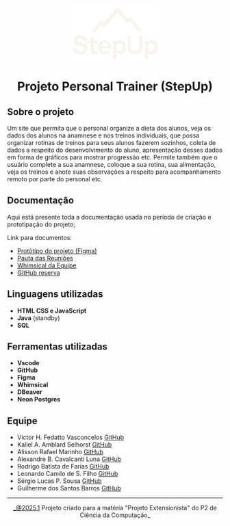 <div align="center">
  <img src="frontend/public/images/logo/stepup-logoPequena.png" height="130"/>
</div>

<div align="center">
  
  # Projeto Personal Trainer (StepUp)

</div>

## Sobre o projeto
Um site que permita que o personal organize a dieta dos alunos, veja os dados dos alunos na anamnese e nos treinos individuais, que possa organizar rotinas de treinos para seus alunos fazerem sozinhos, coleta de dados a respeito do desenvolvimento do aluno, apresentação desses dados em forma de gráficos para mostrar progressão etc. Permite também que o usuário complete a sua anamnese, coloque a sua rotina, sua alimentação, veja os treinos e anote suas observações a respeito para acompanhamento remoto por parte do personal etc. 

## Documentação
Aqui está presente toda a documentação usada no período de criação e prototipação do projeto;

Link para documentos:
* [Protótipo do projeto (Figma)](https://www.figma.com/design/bs8p2QMqXPp1NTgfhgqqvp/Treinos?node-id=0-1&t=r8JfHXLopqK2iYNt-1)
* [Pauta das Reuniões](https://docs.google.com/document/d/1F49GvXPe3H1Fvt7dav2vAmuUGqfxqGjNbTsizmRtGIw/edit?usp=sharing)
* [Whimsical da Equipe](https://whimsical.com/projeto-site-de-treinos-4uqUocoXzs6EdKcYRYQTvx)
* [GitHub reserva](link)


## Linguagens utilizadas
* **HTML CSS e JavaScript**
* **Java** (standby)
* **SQL**

## Ferramentas utilizadas
* **Vscode**
* **GitHub**
* **Figma**
* **Whimsical**
* **DBeaver**
* **Neon Postgres**

<!--## Instalação do projeto
Nesta sessão, ensinaremos como instalar e utilizar o nosso projeto.
* passo 01;
* passo 02;
* passo 03;-->

## **Equipe**
* Victor H. Fedatto Vasconcelos [GitHub](https://github.com/vhfedatto)
* Kaliel A. Amblard Selhorst [GitHub](https://github.com/Selhorstkaliel)
* Alisson Rafael Marinho [GitHub](https://github.com/AlissonRafaelDev)
* Alexandre B. Cavalcanti Luna [GitHub](link)
* Rodrigo Batista de Farias [GitHub](link)
* Leonardo Camilo de S. Filho [GitHub](link)
* Sérgio Lucas P. Sousa [GitHub](https://github.com/SergioLPSousa)
* Guilherme dos Santos Barros [GitHub](https://github.com/GuilhermeSBS10)

---

<div align="center">
  
  _@2025.1 Projeto criado para a matéria "Projeto Extensionista" do P2 de Ciência da Computação_
</div>
